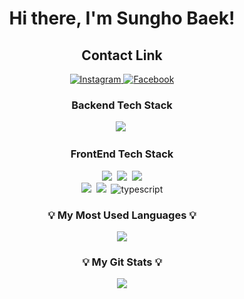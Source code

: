 <div align="center">
  <h1>Hi there, I'm Sungho Baek!</h1>
  
  <p>
    <h2>Contact Link</h2>
    <a href="https://www.instagram.com/sunghob/">
      <img src="https://img.shields.io/badge/-Instagram-ff69b4?style=flat-square&logo=Instagram&logoColor=white" alt="Instagram">
    </a>
    <a href="https://www.facebook.com/profile.php?id=100012587596689/">
      <img src="https://img.shields.io/badge/-Facebook-3b5998?style=flat-square&logo=Facebook&logoColor=white" alt="Facebook">
    </a>
  </p>
</div>
<h3 align="center">Backend Tech Stack</h3>

<div align="center">
  <img src="https://img.shields.io/badge/Django-092E20?style=flat-square&logo=Django&logoColor=white"/></a>&nbsp
</div>

<h3 align="center"> FrontEnd Tech Stack </h3>

<div align="center">
  <img src="https://img.shields.io/badge/HTML5-E34F26?style=flat-square&logo=HTML5&logoColor=white"/></a>&nbsp
  <img src="https://img.shields.io/badge/CSS3-1572B6?style=flat-square&logo=CSS3&logoColor=white"/></a>&nbsp
  <img src="https://img.shields.io/badge/JavaScript-F7DF1E?style=flat-square&logo=javascript&logoColor=black"/>
  <br>
  <img src="https://img.shields.io/badge/Flutter-02569B?style=flat-square&logo=Flutter&logoColor=white"/></a>&nbsp
  <img src="https://img.shields.io/badge/React-61DAFB?style=flat-square&logo=React&logoColor=white"/></a>&nbsp
  <img src="https://img.shields.io/badge/TypeScript-3178C6?style=flat-square&logo=TypeScript&logoColor=white" alt="typescript" />

</div>

<h3 align="center">💡 My Most Used Languages 💡</h3>
<p align="center">
  <a href="https://github.com/ashsh0412">
    <img align="center" src="https://github-readme-stats.vercel.app/api/top-langs/?username=ashsh0412&layout=compact&show_icons=true&show_owner=true&hide_title=false&theme=nord&" />
  </a>
</p>

<h3 align="center">💡 My Git Stats 💡</h3>
<div align="center">
  <img src="https://github-readme-stats.vercel.app/api?username=ashsh0412&theme=dark&include_all_commits=true" />
</div>
